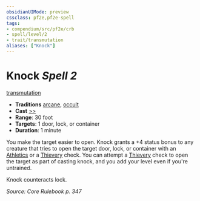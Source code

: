 ```yaml
---
obsidianUIMode: preview
cssclass: pf2e,pf2e-spell
tags:
- compendium/src/pf2e/crb
- spell/level/2
- trait/transmutation
aliases: ["Knock"]
---
```

# Knock *Spell 2*   
[transmutation](transmutation.md "Transmutation School Trait")  

- **Traditions** [arcane](arcane.md "Arcane Tradition Trait"), [occult](occult.md "Occult Tradition Trait")
- **Cast** [>>](chapter-9-playing-the-game.md#Actions "Two-Action") 
- **Range**: 30 foot
- **Targets**: 1 door, lock, or container
- **Duration**: 1 minute

You make the target easier to open. Knock grants a +4 status bonus to any creature that tries to open the target door, lock, or container with an [Athletics](skills.md#Athletics) or a [Thievery](skills.md#Thievery) check. You can attempt a [Thievery](skills.md#Thievery) check to open the target as part of casting knock, and you add your level even if you're untrained.

Knock counteracts lock.

*Source: Core Rulebook p. 347*